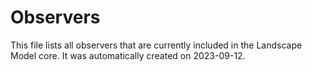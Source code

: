 # Observers
This file lists all observers that are currently included in the Landscape Model core.
It was automatically created on 2023-09-12.
